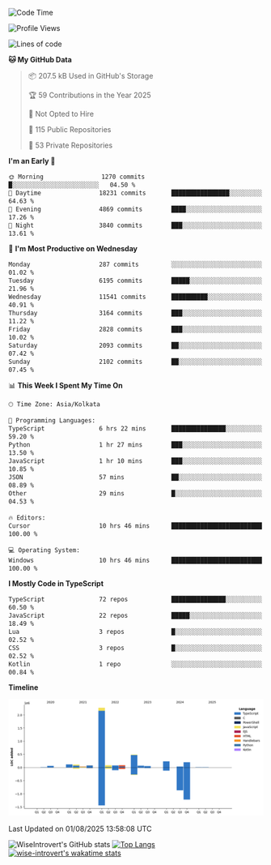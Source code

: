 <!--START_SECTION:waka-->
![Code Time](http://img.shields.io/badge/Code%20Time-2%2C423%20hrs%209%20mins-blue)

![Profile Views](http://img.shields.io/badge/Profile%20Views-0-blue)

![Lines of code](https://img.shields.io/badge/From%20Hello%20World%20I%27ve%20Written-4.0%20million%20lines%20of%20code-blue)

**🐱 My GitHub Data** 

> 📦 207.5 kB Used in GitHub's Storage 
 > 
> 🏆 59 Contributions in the Year 2025
 > 
> 🚫 Not Opted to Hire
 > 
> 📜 115 Public Repositories 
 > 
> 🔑 53 Private Repositories 
 > 
**I'm an Early 🐤** 

```text
🌞 Morning                1270 commits        █░░░░░░░░░░░░░░░░░░░░░░░░   04.50 % 
🌆 Daytime                18231 commits       ████████████████░░░░░░░░░   64.63 % 
🌃 Evening                4869 commits        ████░░░░░░░░░░░░░░░░░░░░░   17.26 % 
🌙 Night                  3840 commits        ███░░░░░░░░░░░░░░░░░░░░░░   13.61 % 
```
📅 **I'm Most Productive on Wednesday** 

```text
Monday                   287 commits         ░░░░░░░░░░░░░░░░░░░░░░░░░   01.02 % 
Tuesday                  6195 commits        █████░░░░░░░░░░░░░░░░░░░░   21.96 % 
Wednesday                11541 commits       ██████████░░░░░░░░░░░░░░░   40.91 % 
Thursday                 3164 commits        ███░░░░░░░░░░░░░░░░░░░░░░   11.22 % 
Friday                   2828 commits        ███░░░░░░░░░░░░░░░░░░░░░░   10.02 % 
Saturday                 2093 commits        ██░░░░░░░░░░░░░░░░░░░░░░░   07.42 % 
Sunday                   2102 commits        ██░░░░░░░░░░░░░░░░░░░░░░░   07.45 % 
```


📊 **This Week I Spent My Time On** 

```text
🕑︎ Time Zone: Asia/Kolkata

💬 Programming Languages: 
TypeScript               6 hrs 22 mins       ███████████████░░░░░░░░░░   59.20 % 
Python                   1 hr 27 mins        ███░░░░░░░░░░░░░░░░░░░░░░   13.50 % 
JavaScript               1 hr 10 mins        ███░░░░░░░░░░░░░░░░░░░░░░   10.85 % 
JSON                     57 mins             ██░░░░░░░░░░░░░░░░░░░░░░░   08.89 % 
Other                    29 mins             █░░░░░░░░░░░░░░░░░░░░░░░░   04.53 % 

🔥 Editors: 
Cursor                   10 hrs 46 mins      █████████████████████████   100.00 % 

💻 Operating System: 
Windows                  10 hrs 46 mins      █████████████████████████   100.00 % 
```

**I Mostly Code in TypeScript** 

```text
TypeScript               72 repos            ███████████████░░░░░░░░░░   60.50 % 
JavaScript               22 repos            █████░░░░░░░░░░░░░░░░░░░░   18.49 % 
Lua                      3 repos             █░░░░░░░░░░░░░░░░░░░░░░░░   02.52 % 
CSS                      3 repos             █░░░░░░░░░░░░░░░░░░░░░░░░   02.52 % 
Kotlin                   1 repo              ░░░░░░░░░░░░░░░░░░░░░░░░░   00.84 % 
```



**Timeline**

![Lines of Code chart](https://raw.githubusercontent.com/wise-introvert/wise-introvert/master/assets/bar_graph.png)


 Last Updated on 01/08/2025 13:58:08 UTC
<!--END_SECTION:waka-->

![WiseIntrovert's GitHub stats](https://github-readme-stats.vercel.app/api?username=wise-introvert&count_private=true&show_icons=true)
[![Top Langs](https://github-readme-stats.vercel.app/api/top-langs/?username=wise-introvert&langs_count=10)](https://github.com/anuraghazra/github-readme-stats)
[![wise-introvert's wakatime stats](https://github-readme-stats.vercel.app/api/wakatime?username=wiseintrovert)](https://github.com/anuraghazra/github-readme-stats)
